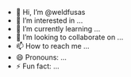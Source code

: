 - 👋 Hi, I’m @weldfusas
- 👀 I’m interested in ...
- 🌱 I’m currently learning ...
- 💞️ I’m looking to collaborate on ...
- 📫 How to reach me ...
- 😄 Pronouns: ...
- ⚡ Fun fact: ...

<!---
weldfusas/weldfusas is a ✨ special ✨ repository because its `README.md` (this file) appears on your GitHub profile.
You can click the Preview link to take a look at your changes.
--->
